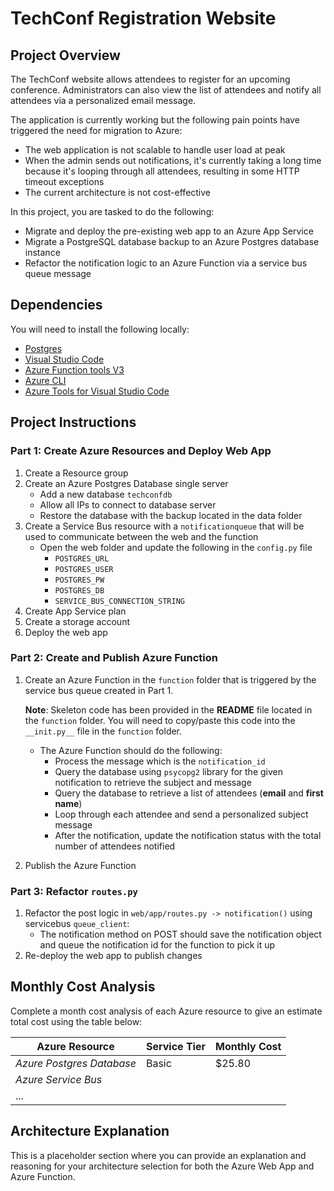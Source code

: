 # TechConf Registration Website

## Project Overview
The TechConf website allows attendees to register for an upcoming conference. Administrators can also view the list of attendees and notify all attendees via a personalized email message.

The application is currently working but the following pain points have triggered the need for migration to Azure:
 - The web application is not scalable to handle user load at peak
 - When the admin sends out notifications, it's currently taking a long time because it's looping through all attendees, resulting in some HTTP timeout exceptions
 - The current architecture is not cost-effective 

In this project, you are tasked to do the following:
- Migrate and deploy the pre-existing web app to an Azure App Service
- Migrate a PostgreSQL database backup to an Azure Postgres database instance
- Refactor the notification logic to an Azure Function via a service bus queue message

## Dependencies

You will need to install the following locally:
- [Postgres](https://www.postgresql.org/download/)
- [Visual Studio Code](https://code.visualstudio.com/download)
- [Azure Function tools V3](https://docs.microsoft.com/en-us/azure/azure-functions/functions-run-local?tabs=windows%2Ccsharp%2Cbash#install-the-azure-functions-core-tools)
- [Azure CLI](https://docs.microsoft.com/en-us/cli/azure/install-azure-cli?view=azure-cli-latest)
- [Azure Tools for Visual Studio Code](https://marketplace.visualstudio.com/items?itemName=ms-vscode.vscode-node-azure-pack)

## Project Instructions

### Part 1: Create Azure Resources and Deploy Web App
1. Create a Resource group
2. Create an Azure Postgres Database single server
   - Add a new database `techconfdb`
   - Allow all IPs to connect to database server
   - Restore the database with the backup located in the data folder
3. Create a Service Bus resource with a `notificationqueue` that will be used to communicate between the web and the function
   - Open the web folder and update the following in the `config.py` file
      - `POSTGRES_URL`
      - `POSTGRES_USER`
      - `POSTGRES_PW`
      - `POSTGRES_DB`
      - `SERVICE_BUS_CONNECTION_STRING`
4. Create App Service plan
5. Create a storage account
6. Deploy the web app

### Part 2: Create and Publish Azure Function
1. Create an Azure Function in the `function` folder that is triggered by the service bus queue created in Part 1.

      **Note**: Skeleton code has been provided in the **README** file located in the `function` folder. You will need to copy/paste this code into the `__init.py__` file in the `function` folder.
      - The Azure Function should do the following:
         - Process the message which is the `notification_id`
         - Query the database using `psycopg2` library for the given notification to retrieve the subject and message
         - Query the database to retrieve a list of attendees (**email** and **first name**)
         - Loop through each attendee and send a personalized subject message
         - After the notification, update the notification status with the total number of attendees notified
2. Publish the Azure Function

### Part 3: Refactor `routes.py`
1. Refactor the post logic in `web/app/routes.py -> notification()` using servicebus `queue_client`:
   - The notification method on POST should save the notification object and queue the notification id for the function to pick it up
2. Re-deploy the web app to publish changes

## Monthly Cost Analysis
Complete a month cost analysis of each Azure resource to give an estimate total cost using the table below:

| Azure Resource | Service Tier | Monthly Cost |
| ------------ | ------------ | ------------ |
| *Azure Postgres Database* |  Basic   |     $25.80    |
| *Azure Service Bus*   |         |              |
| ...                   |         |              |

## Architecture Explanation
This is a placeholder section where you can provide an explanation and reasoning for your architecture selection for both the Azure Web App and Azure Function.
